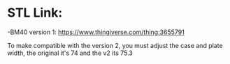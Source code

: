 # STL Link:

-BM40 version 1:
    https://www.thingiverse.com/thing:3655791


To make compatible with the version 2, you must adjust the case and plate width, the original it's 74 and the v2 its 75.3